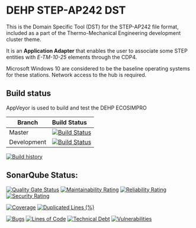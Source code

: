 # DEHP STEP-AP242 DST

This is the Domain Specific Tool (DST) for the STEP-AP242 file format, included  as a part of the Thermo-Mechanical Engineering development cluster theme.

It is an **Application Adapter** that enables the user to associate some STEP entities with *E-TM-10-25* elements through the CDP4.

Microsoft Windows 10 are considered to be the baseline operating systems for these stations. Network access to the hub is required.

## Build status

AppVeyor is used to build and test the DEHP ECOSIMPRO

Branch | Build Status
------- | :------------
Master |  [![Build Status](https://ci.appveyor.com/api/projects/status/h83f47e4g3xdxxsw/branch/master?svg=true)](https://ci.appveyor.com/api/projects/status/h83f47e4g3xdxxsw)
Development |  [![Build Status](https://ci.appveyor.com/api/projects/status/h83f47e4g3xdxxsw/branch/development?svg=true)](https://ci.appveyor.com/api/projects/status/h83f47e4g3xdxxsw)

[![Build history](https://buildstats.info/appveyor/chart/rheagroup/dehp-stepap242)](https://ci.appveyor.com/project/rheagroup/dehp-stepap242/history)

## SonarQube Status:

[![Quality Gate Status](https://sonarcloud.io/api/project_badges/measure?project=RHEAGROUP_DEHP-STEPAP242&metric=alert_status)](https://sonarcloud.io/dashboard?id=RHEAGROUP_DEHP-STEPAP242)
[![Maintainability Rating](https://sonarcloud.io/api/project_badges/measure?project=RHEAGROUP_DEHP-STEPAP242&metric=sqale_rating)](https://sonarcloud.io/dashboard?id=RHEAGROUP_DEHP-STEPAP242)
[![Reliability Rating](https://sonarcloud.io/api/project_badges/measure?project=RHEAGROUP_DEHP-STEPAP242&metric=reliability_rating)](https://sonarcloud.io/dashboard?id=RHEAGROUP_DEHP-STEPAP242)
[![Security Rating](https://sonarcloud.io/api/project_badges/measure?project=RHEAGROUP_DEHP-STEPAP242&metric=security_rating)](https://sonarcloud.io/dashboard?id=RHEAGROUP_DEHP-STEPAP242)

[![Coverage](https://sonarcloud.io/api/project_badges/measure?project=RHEAGROUP_DEHP-STEPAP242&metric=coverage)](https://sonarcloud.io/dashboard?id=RHEAGROUP_DEHP-STEPAP242)
[![Duplicated Lines (%)](https://sonarcloud.io/api/project_badges/measure?project=RHEAGROUP_DEHP-STEPAP242&metric=duplicated_lines_density)](https://sonarcloud.io/dashboard?id=RHEAGROUP_DEHP-STEPAP242)

[![Bugs](https://sonarcloud.io/api/project_badges/measure?project=RHEAGROUP_DEHP-STEPAP242&metric=bugs)](https://sonarcloud.io/dashboard?id=RHEAGROUP_DEHP-STEPAP242)
[![Lines of Code](https://sonarcloud.io/api/project_badges/measure?project=RHEAGROUP_DEHP-STEPAP242&metric=ncloc)](https://sonarcloud.io/dashboard?id=RHEAGROUP_DEHP-STEPAP242)
[![Technical Debt](https://sonarcloud.io/api/project_badges/measure?project=RHEAGROUP_DEHP-STEPAP242&metric=sqale_index)](https://sonarcloud.io/dashboard?id=RHEAGROUP_DEHP-STEPAP242)
[![Vulnerabilities](https://sonarcloud.io/api/project_badges/measure?project=RHEAGROUP_DEHP-STEPAP242&metric=vulnerabilities)](https://sonarcloud.io/dashboard?id=RHEAGROUP_DEHP-STEPAP242)
